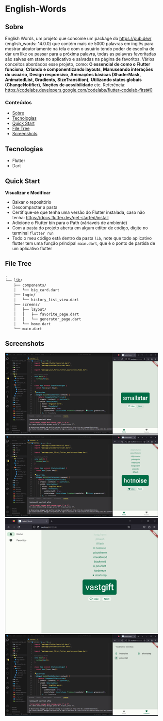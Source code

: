 # English-Words

## Sobre
English Words, um projeto que consome um package do https://pub.dev/ (english_words: ^4.0.0) que contém mais de 5000 palavras em inglês para mostrar aleatoriamente na tela e com o usuário tendo poder de escolha de dar um like ou passar para a próxima palavra, todas as palavras favoritadas são salvas em state no aplicativo e salvadas na página de favoritos. Vários conceitos abordados esse projeto, como: **O essencial de como o Flutter funciona**, **Criando e componentizando layouts**, **Manuseando interações do usuário**, **Design responsivo**, **Animações básicas (ShaderMask, AnimatedList, Gradients, SizeTransition)**, **Utilizando states globais (ChangeNotifier)**, **Noções de aessibilidade** etc. Referência: https://codelabs.developers.google.com/codelabs/flutter-codelab-first#0 

### Conteúdos  
* [Sobre](#sobre)  
* [Tecnologias](#tecnologias)  
* [Quick Start](#quick-start)  
* [File Tree](#file-tree)  
* [Screenshots](#screenshots) 

## Tecnologias
* Flutter
* Dart

## Quick Start
**Visualizar e Modificar**
* Baixar o repositório
* Descompactar a pasta
* Certifique-se que tenha uma versão do Flutter instalada, caso não tenha: https://docs.flutter.dev/get-started/install
* Adicione o Flutter bin para o Path (váriaveis de ambiente)
* Com a pasta do projeto aberta em algum editor de código, digite no terminal `flutter run`
* Todo o meu código está dentro da pasta `lib`, note que todo aplicativo flutter tem uma função principal `main.dart`, que é o ponto de partida de um aplicativo flutter

## File Tree
```
.
└── lib/
    ├── components/
    │   └── big_card.dart
    ├── login/
    │   └── history_list_view.dart
    ├── screens/
    │   ├── layout/
    │   │   ├── favorite_page.dart
    │   │   └── generator_page.dart
    │   └── home.dart
    └── main.dart
```

## Screenshots
!["home"](.github/englishWords1.png)
!["like em ação criando uma lista"](.github/englishWords2.png)
!["aplicativo em uma tela maior"](.github/englishWords3.png)
!["palavras favoritadas"](.github/englishWords4.png)
